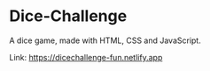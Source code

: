 # Dice-Challenge
A dice game, made with HTML, CSS and JavaScript.

Link: https://dicechallenge-fun.netlify.app
